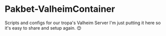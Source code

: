 # Pakbet-ValheimContainer
Scripts and configs for our tropa's Valheim Server
I'm just putting it here so it's easy to share and setup again. 😊
